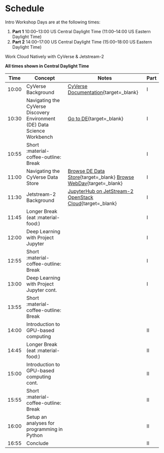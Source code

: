 # Schedule

Intro Workshop Days are at the following times:

 1. **Part 1** 10:00–13:00  US Central Daylight Time (11:00–14:00 US Eastern Daylight Time)
 2. **Part 2** 14:00–17:00  US Central Daylight Time (15:00–18:00 US Eastern Daylight Time)

Work Cloud Natively with CyVerse & Jetstream-2

**All times shown in Central Daylight Time**

| Time | Concept | Notes | Part |
|------|---------|-------|------|
| 10:00 | CyVerse Background | [CyVerse Documentation](https://learning.cyverse.org){target=_blank} | I |
| 10:30 | Navigating the CyVerse Discovery Environment (DE) Data Science Workbench | [Go to DE](https://de.cyverse.org){target=_blank} | I |
| 10:55 | Short :material-coffee-outline: Break | | I |
| 11:00 | Navigating the CyVerse Data Store | [Browse DE Data Store](https://de.cyverse.org/data){target=_blank} [ Browse WebDav](https://data.cyverse.org){target=_blank} | I |
| 11:30 | Jetstream-2 Background | [JupyterHub on JetStream-2 OpenStack Cloud](../cloud/js2.md){target=_blank} | I |
| 11:45 | Longer Break (eat :material-food:) | | I |
| 12:00 | Deep Learning with Project Jupyter | | I |
| 12:55 | Short :material-coffee-outline: Break | | I |
| 13:00 | Deep Learning with Project Jupyter cont. | | I |
| 13:55 | Short :material-coffee-outline: Break | | |
| 14:00 | Introduction to GPU-based computing | | II |
| 14:45 | Longer Break (eat :material-food:) | | II |
| 15:00 | Introduction to GPU-based computing cont. | | II |
| 15:55 | Short :material-coffee-outline: Break | | II |
| 16:00 | Setup an analyses for programming in Python | | II |
| 16:55 | Conclude | | II |
